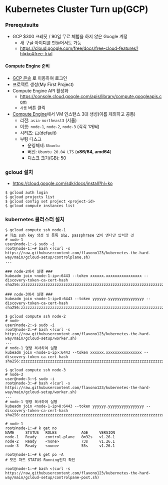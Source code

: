 # Kubernetes Cluster Turn up(GCP)

### Prerequisuite
- GCP $300 크레딧 / 90일 무료 체험을 하지 않은 Google 계정
  - 새 구글 아이디를 만들어서도 가능
  - https://cloud.google.com/free/docs/free-cloud-features?hl=ko#free-trial

#### Compute Engine 준비
- [GCP 콘솔](https://console.cloud.google.com/) 로 이동하여 로그인
- 프로젝트 생성(My First Project)
- Compute Engine API 활성화
  - https://console.cloud.google.com/apis/library/compute.googleapis.com
  - `사용` 버튼 클릭
- [Compute Engine](https://console.cloud.google.com/compute/instances)에서 VM 인스턴스 3대 생성(이름 제외하고 공통)
  - 리전: `asia-northeast3` (서울)
  - 이름: `node-1`, `node-2`, `node-3` (각각 1개씩)
  - 시리즈: `E2`(default)
  - 부팅 디스크
    - 운영체제: `Ubuntu`
    - 버전: `Ubuntu 20.04 LTS` (**x86/64, amd64**)
    - 디스크 크기(GB): 50

### gcloud 설치
- https://cloud.google.com/sdk/docs/install?hl=ko
```shell
$ gcloud auth login
$ gcloud projects list
$ gcloud config set project <project-id>
$ gcloud compute instances list
```

### kubernetes 클러스터 설치
```shell
$ gcloud compute ssh node-1
# 최초 ssh key 생성 및 등록 필요, passphrase 없이 엔터만 입력할 것
# node-1
user@node-1:~$ sudo -i
root@node-1:~# bash <(curl -s https://raw.githubusercontent.com/flavono123/kubernetes-the-hard-way/main/gcloud-setup/controlplane.sh)
...

### node-2에서 실행 ###
kubeadm join <node-1-ip>:6443 --token xxxxxx.xxxxxxxxxxxxxxxx --discovery-token-ca-cert-hash sha256:zzzzzzzzzzzzzzzzzzzzzzzzzzzzzzzzzzzzzzzzzzzzzzzzzzzzzzzzzzzzzzzz

### node-3에서 실행 ###
kubeadm join <node-1-ip>8:6443 --token yyyyyy.yyyyyyyyyyyyyyyy --discovery-token-ca-cert-hash sha256:zzzzzzzzzzzzzzzzzzzzzzzzzzzzzzzzzzzzzzzzzzzzzzzzzzzzzzzzzzzzzzzz
```

```shell
$ gcloud compute ssh node-2
# node-
user@node-2:~$ sudo -i
root@node-2:~# bash <(curl -s https://raw.githubusercontent.com/flavono123/kubernetes-the-hard-way/main/gcloud-setup/worker.sh)
...
# node-1 명령 복사하여 실행
kubeadm join <node-1-ip>:6443 --token xxxxxx.xxxxxxxxxxxxxxxx --discovery-token-ca-cert-hash sha256:zzzzzzzzzzzzzzzzzzzzzzzzzzzzzzzzzzzzzzzzzzzzzzzzzzzzzzzzzzzzzzzz
```

```shell
$ gcloud compute ssh node-3
# node-3
user@node-3:~$ sudo -i
root@node-3:~# bash <(curl -s https://raw.githubusercontent.com/flavono123/kubernetes-the-hard-way/main/gcloud-setup/worker.sh)
...
# node-1 명령 복사하여 실행
kubeadm join <node-1-ip>8:6443 --token yyyyyy.yyyyyyyyyyyyyyyy --discovery-token-ca-cert-hash sha256:zzzzzzzzzzzzzzzzzzzzzzzzzzzzzzzzzzzzzzzzzzzzzzzzzzzzzzzzzzzzzzzz
```

```shell
# node-1
root@node-1:~# k get no
NAME     STATUS   ROLES           AGE     VERSION
node-1   Ready    control-plane   8m32s   v1.26.1
node-2   Ready    <none>          73s     v1.26.1
node-3   Ready    <none>          55s     v1.26.1

root@node-1:~# k get po -A
# 모든 파드 STATUS Running인지 확인

root@node-1:~# bash <(curl -s https://raw.githubusercontent.com/flavono123/kubernetes-the-hard-way/main/gcloud-setup/controlpane-post.sh)
```
